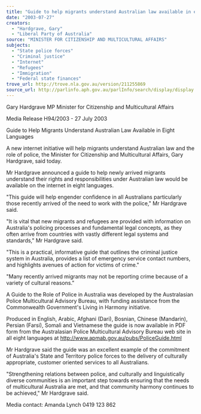 ```yaml
---
title: "Guide to help migrants understand Australian law available in eight languages."
date: "2003-07-27"
creators:
  - "Hardgrave, Gary"
  - "Liberal Party of Australia"
source: "MINISTER FOR CITIZENSHIP AND MULTICULTURAL AFFAIRS"
subjects:
  - "State police forces"
  - "Criminal justice"
  - "Internet"
  - "Refugees"
  - "Immigration"
  - "Federal state finances"
trove_url: http://trove.nla.gov.au/version/211255869
source_url: http://parlinfo.aph.gov.au/parlInfo/search/display/display.w3p;query=Id%3A%22media/pressrel/2TZ96%22
---
```


 Gary Hardgrave MP   Minister for Citizenship and Multicultural Affairs 

   Media Release H94/2003 - 27 July 2003

 

 Guide to Help Migrants Understand Australian Law Available in Eight Languages 

 A new internet initiative will help migrants understand Australian law and the role of police,  the Minister for Citizenship and Multicultural Affairs, Gary Hardgrave, said today. 

 Mr Hardgrave announced a guide to help newly arrived migrants understand their rights and  responsibilities under Australian law would be available on the internet in eight languages. 

 "This guide will help engender confidence in all Australians particularly those recently arrived  of the need to work with the police," Mr Hardgrave said. 

 "It is vital that new migrants and refugees are provided with information on Australia's  policing processes and fundamental legal concepts, as they often arrive from countries with  vastly different legal systems and standards," Mr Hardgrave said.

 "This is a practical, informative guide that outlines the criminal justice system in Australia,  provides a list of emergency service contact numbers, and highlights avenues of action for  victims of crime." 

 "Many recently arrived migrants may not be reporting crime because of a variety of cultural  reasons."

 A Guide to the Role of Police in Australia was developed by the Australasian Police  Multicultural Advisory Bureau, with funding assistance from the Commonwealth  Government's Living in Harmony initiative.

 Produced in English, Arabic, Afghani (Dari), Bosnian, Chinese (Mandarin), Persian (Farsi),  Somali and Vietnamese the guide is now available in PDF form from the Australasian Police  Multicultural Advisory Bureau web site in all eight languages at  http://www.apmab.gov.au/pubs/PoliceGuide.html

 Mr Hardgrave said the guide was an excellent example of the commitment of Australia's  State and Territory police forces to the delivery of culturally appropriate, customer oriented  services to all Australians.

 "Strengthening relations between police, and culturally and linguistically diverse  communities is an important step towards ensuring that the needs of multicultural Australia  are met, and that community harmony continues to be achieved," Mr Hardgrave said.

 Media contact: Amanda Lynch 0419 123 862 

